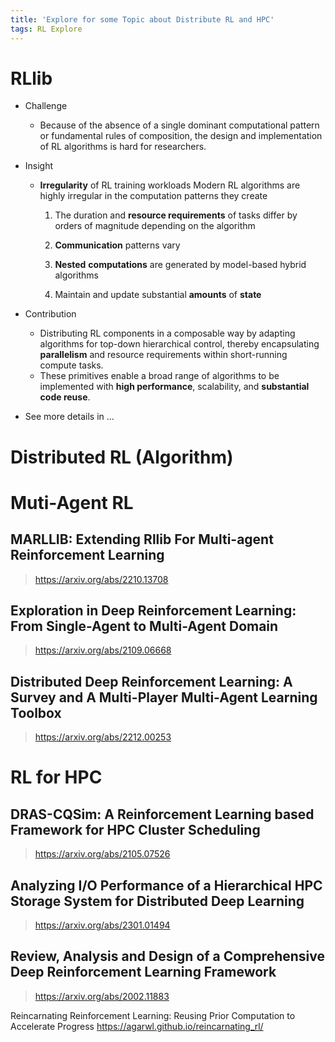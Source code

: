 ```yaml
---
title: 'Explore for some Topic about Distribute RL and HPC'
tags: RL Explore
---
```


<!--more-->

# RLlib

- Challenge

	- Because of the absence of a single dominant computational pattern  or fundamental rules of composition, the design and implementation of RL algorithms is hard for researchers.

- Insight

	- **Irregularity** of RL training workloads Modern RL algorithms are highly irregular in the computation patterns they create

		1. The duration and **resource requirements** of tasks differ by orders of magnitude depending on the algorithm
		2. **Communication** patterns vary
		3. **Nested** **computations** are generated by model-based hybrid algorithms

		4. Maintain and update substantial **amounts** of **state**

- Contribution

	- Distributing RL components in a composable way by adapting algorithms for top-down hierarchical control, thereby encapsulating **parallelism** and resource requirements within short-running compute tasks.
	- These primitives enable a broad range of algorithms to be implemented with **high performance**, scalability, and **substantial code reuse**.

- See more details in ...




# Distributed RL (Algorithm)


# Muti-Agent RL

## MARLLIB: Extending Rllib For Multi-agent Reinforcement Learning
> https://arxiv.org/abs/2210.13708



## Exploration in Deep Reinforcement Learning: From Single-Agent to Multi-Agent Domain
> https://arxiv.org/abs/2109.06668

## Distributed Deep Reinforcement Learning: A Survey and A Multi-Player Multi-Agent Learning Toolbox
> https://arxiv.org/abs/2212.00253


# RL for HPC

## DRAS-CQSim: A Reinforcement Learning based Framework for HPC Cluster Scheduling
> https://arxiv.org/abs/2105.07526

## Analyzing I/O Performance of a Hierarchical HPC Storage System for Distributed Deep Learning
> https://arxiv.org/abs/2301.01494

## Review, Analysis and Design of a Comprehensive Deep Reinforcement Learning Framework
> https://arxiv.org/abs/2002.11883

Reincarnating Reinforcement Learning: Reusing Prior Computation to Accelerate Progress
https://agarwl.github.io/reincarnating_rl/



